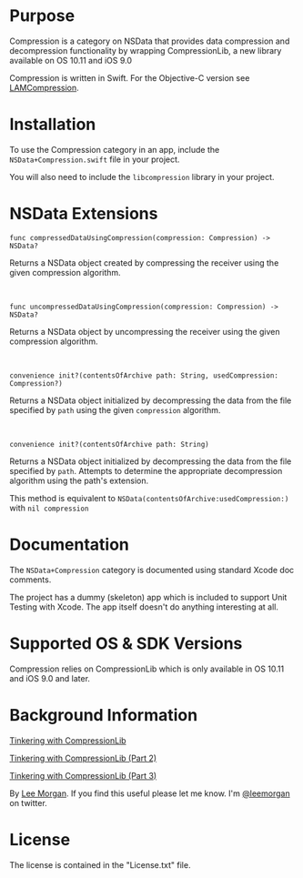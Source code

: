 Purpose
=====
Compression is a category on NSData that provides data compression and decompression functionality by wrapping CompressionLib, a new library available on OS 10.11 and iOS 9.0

Compression is written in Swift. For the Objective-C version see [LAMCompression](https://github.com/leemorgan/NSData-LAMCompression).

Installation
=====
To use the Compression category in an app, include the `NSData+Compression.swift` file in your project.

You will also need to include the `libcompression` library in your project.

NSData Extensions
=====

    func compressedDataUsingCompression(compression: Compression) -> NSData?
Returns a NSData object created by compressing the receiver using the given compression algorithm.

<br>

    func uncompressedDataUsingCompression(compression: Compression) -> NSData?
Returns a NSData object by uncompressing the receiver using the given compression algorithm.

<br>

    convenience init?(contentsOfArchive path: String, usedCompression: Compression?)
Returns a NSData object initialized by decompressing the data from the file specified by `path` using the given `compression` algorithm.

<br>

    convenience init?(contentsOfArchive path: String)
Returns a NSData object initialized by decompressing the data from the file specified by `path`. Attempts to determine the appropriate decompression algorithm using the path's extension.

This method is equivalent to `NSData(contentsOfArchive:usedCompression:)` with `nil compression`

Documentation
=====
The `NSData+Compression` category is documented using standard Xcode doc comments.

The project has a dummy (skeleton) app which is included to support Unit Testing with Xcode. The app itself doesn't do anything interesting at all.


Supported OS & SDK Versions
=====
Compression relies on CompressionLib which is only available in OS 10.11 and iOS 9.0 and later.


Background Information
=====

[Tinkering with CompressionLib](http://blog.shiftybit.net/tinkering-with-compressionlib/)

[Tinkering with CompressionLib (Part 2)](http://blog.shiftybit.net/tinkering-with-compressionlib-part-2)

[Tinkering with CompressionLib (Part 3)](http://blog.shiftybit.net/tinkering-with-compressionlib-part-3)

By [Lee Morgan](http://shiftybit.net). If you find this useful please let me know. I'm [@leemorgan](https://twitter.com/leemorgan) on twitter.


License
=====
The license is contained in the "License.txt" file.

